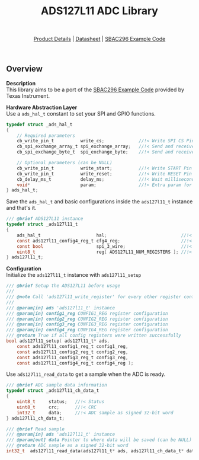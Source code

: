 <h1 align="center">ADS127L11 ADC Library</h1>
<br>
<p align="center">
<a href="https://www.ti.com/product/ADS127L11" title="Product Details">Product Details</a> |
<a href="https://www.ti.com/lit/ds/symlink/ads127l11.pdf" title="Datasheet">Datasheet</a> |
<a href="https://www.ti.com/tool/download/SBAC296" title="C Example Code">SBAC296 Example Code</a>
</p>
<br>

## Overview

**Description**<br>
This library aims to be a port of the <a href="https://www.ti.com/tool/download/SBAC296" title="C Example Code">SBAC296 Example Code</a> provided by Texas Instrument.

**Hardware Abstraction Layer**<br>
Use a `ads_hal_t` constant to set your SPI and GPIO functions.

```C
typedef struct _ads_hal_t
{
    // Required parameters
    cb_write_pin_t          write_cs;             //!< Write SPI CS Pin status
    cb_spi_exchange_array_t spi_exchange_array;   //!< Send and receive multiple bytes over SPI
    cb_spi_exchange_byte_t  spi_exchange_byte;    //!< Send and receive a single byte over SPI

    // Optional parameters (can be NULL)
    cb_write_pin_t          write_start;          //!< Write START Pin status (can be NULL if the pin is floating)
    cb_write_pin_t          write_reset;          //!< Write RESET Pin status (can be NULL if the pin is floating)
    cb_delay_ms_t           delay_ms;             //!< Wait milliseconds (can be NULL)
    void*                   param;                //!< Extra param for callback handlers (can be NULL)
} ads_hal_t;
```

Save the `ads_hal_t` and basic configurations inside the `ads127l11_t` instance and that's it.

```C
/// @brief ADS127L11 instance
typedef struct _ads127l11_t
{
    ads_hal_t                     hal;                            //!< HAL Callback Functions
	const ads127l11_config4_reg_t cfg4_reg;                       //!< CONFIG4 Register Value
    const bool                    spi_3_wire;                     //!< Flag SPI 3 Wire is enabled
    uint8_t                       reg[ ADS127L11_NUM_REGISTERS ]; //!< ADS127L11 Register Map
} ads127l11_t;
```

**Configuration**<br>
Initialize the `ads127l11_t` instance with `ads127l11_setup`
```C
/// @brief Setup the ADS127L11 before usage
///
/// @note Call 'ads127l11_write_register' for every other register configuration after calling this function
///
/// @param[in] ads 'ads127l11_t' instance
/// @param[in] config1_reg CONFIG1_REG register configuration
/// @param[in] config2_reg CONFIG2_REG register configuration
/// @param[in] config3_reg CONFIG3_REG register configuration
/// @param[in] config4_reg CONFIG4_REG register configuration
/// @return True if all config registers were written successfully
bool ads127l11_setup( ads127l11_t* ads,
    const ads127l11_config1_reg_t config1_reg,
    const ads127l11_config2_reg_t config2_reg,
    const ads127l11_config3_reg_t config3_reg,
    const ads127l11_config4_reg_t config4_reg );
```

Use `ads127l11_read_data` to get a sample when the ADC is ready.

```C
/// @brief ADC sample data information
typedef struct _ads127l11_ch_data_t
{
    uint8_t     status;   //!< Status
    uint8_t     crc;      //!< CRC
    int32_t     data;     //!< ADC sample as signed 32-bit word
} ads127l11_ch_data_t;

/// @brief Read sample
/// @param[in] ads 'ads127l11_t' instance
/// @param[out] data Pointer to where data will be saved (can be NULL)
/// @return ADC sample as a signed 32-bit word
int32_t  ads127l11_read_data(ads127l11_t* ads, ads127l11_ch_data_t* data);
```
